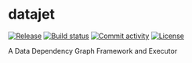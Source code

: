 # datajet

[![Release](https://img.shields.io/github/v/release/bmritz/datajet)](https://img.shields.io/github/v/release/bmritz/datajet)
[![Build status](https://img.shields.io/github/workflow/status/bmritz/datajet/merge-to-main)](https://img.shields.io/github/workflow/status/bmritz/datajet/merge-to-main)
[![Commit activity](https://img.shields.io/github/commit-activity/m/bmritz/datajet)](https://img.shields.io/github/commit-activity/m/bmritz/datajet)
[![License](https://img.shields.io/github/license/bmritz/datajet)](https://img.shields.io/github/license/bmritz/datajet)

A Data Dependency Graph Framework and Executor